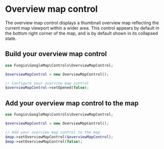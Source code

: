 # Overview map control

The overview map control displays a thumbnail overview map reflecting the current map viewport within a wider area.
This control appears by default in the bottom right corner of the map, and is by default shown in its collapsed state.

## Build your overview map control

``` php
use Fungio\GoogleMap\Controls\OverviewMapControl;

$overviewMapControl = new OverviewMapControl();

// Configure your overview map control
$overviewMapControl->setOpened(false);
```

## Add your overview map control to the map

``` php
use Fungio\GoogleMap\Controls\OverviewMapControl;

$overviewMapControl = new OverviewMapControl();

// Add your overview map control to the map
$map->setOverviewMapControl($overviewMapControl);
$map->setOverviewMapControl(false);
```
